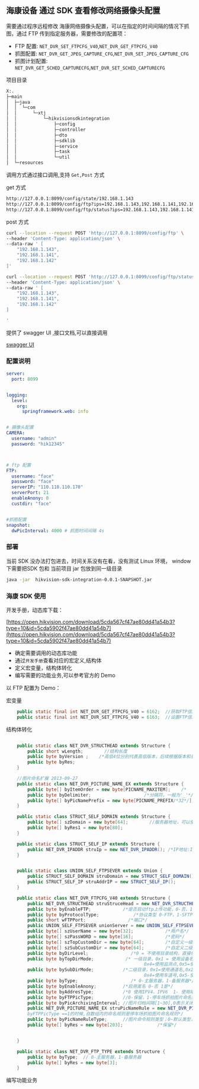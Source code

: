 
## 海康设备 通过 SDK 查看修改网络摄像头配置

需要通过程序远程修改 海康网络摄像头配置，可以在指定的时间间隔的情况下抓图，通过 FTP 传到指定服务器，需要修改的配置项：


+ FTP 配置: `NET_DVR_SET_FTPCFG_V40`,`NET_DVR_GET_FTPCFG_V40`
+ 抓图配置: `NET_DVR_GET_JPEG_CAPTURE_CFG`,`NET_DVR_SET_JPEG_CAPTURE_CFG`
+ 抓图计划配置: `NET_DVR_GET_SCHED_CAPTURECFG`,`NET_DVR_SET_SCHED_CAPTURECFG`

项目目录

```bash
X:.
├─main
│  ├─java
│  │  └─com
│  │      └─xtj
│  │          └─hikvisionsdkintegration
│  │              ├─config
│  │              ├─controller
│  │              ├─dto
│  │              ├─sdklib
│  │              ├─service
│  │              ├─task
│  │              └─util
│  └─resources

```

调用方式通过接口调用,支持 `Get,Post` 方式


get 方式
```bash
http://127.0.0.1:8099/config/state/192.168.1.143
http://127.0.0.1:8099/config/ftp?ips=192.168.1.143,192.168.1.141,192.168.1.142
http://127.0.0.1:8099/config/ftp/status?ips=192.168.1.143,192.168.1.141,192.168.1.142
```
post 方式
```bash
curl --location --request POST 'http://127.0.0.1:8099/config/ftp' \
--header 'Content-Type: application/json' \
--data-raw ' [
    "192.168.1.143",
    "192.168.1.141",
    "192.168.1.142"
]'
```

```bash
curl --location --request POST 'http://127.0.0.1:8099/config/ftp/status' \
--header 'Content-Type: application/json' \
--data-raw ' [
    "192.168.1.143",
    "192.168.1.141",
    "192.168.1.142"
]

'
```

提供了 swagger UI ,接口文档,可以直接调用

[swagger UI ](./file/20231012024029.png)


### 配置说明

```yaml
server:
  port: 8099


logging:
  level:
    org:
      springframework.web: info


# 摄像头配置
CAMERA:
  username: "admin"
  password: "hik12345"



# ftp 配置
FTP:
  username: "face"
  password: "face"
  serverIP: "110.110.110.170"
  serverPort: 21
  enableAnony: 0
  custdir: "face"


#抓图配置
snapshot:
  dwPicInterval: 4000 # 抓图时间间隔 4s

```



### 部署

当前 SDK 没办法打包进去，时间关系没有在看，没有测试 Linux 环境， window 下需要把SDK 包和 当前项目 jar 包放到同一级目录
```bash
java -jar  hikvision-sdk-integration-0.0.1-SNAPSHOT.jar
```

### 海康 SDK 使用

开发手册，动态库下载：


[https://open.hikvision.com/download/5cda567cf47ae80dd41a54b3?type=10&id=5cda5902f47ae80dd41a54b7](https://open.hikvision.com/download/5cda567cf47ae80dd41a54b3?type=10&id=5cda5902f47ae80dd41a54b7)

+ 确定需要调用的动态库功能
+ 通过`开发手册`查看对应的宏定义,结构体
+ 定义宏变量，结构体转化
+ 编写需要的功能业务,可以参考官方的 Demo 


以 FTP 配置为 Demo：

宏变量

```java
    public static final int NET_DVR_GET_FTPCFG_V40 = 6162;  //获取FTP信息
    public static final int NET_DVR_SET_FTPCFG_V40 = 6163;  //设置FTP信息
```

结构体转化

```java

    public static class NET_DVR_STRUCTHEAD extends Structure {
        public short wLength;        //结构长度
        public byte byVersion ;    /*高低4位分别代表高低版本，后续根据版本和长度进行扩展，不同的版本的长度进行限制*/
        public byte byRes;
    }

    //图片命名扩展 2013-09-27
    public static class NET_DVR_PICTURE_NAME_EX extends Structure {
        public byte[] byItemOrder = new byte[PICNAME_MAXITEM];    /*    桉数组定义文件命名的规则 */
        public byte byDelimiter;                    /*分隔符，一般为'_'*/
        public byte[] byPicNamePrefix = new byte[PICNAME_PREFIX/*32*/];  //图片名自定义前缀
    }

    public static class STRUCT_SELF_DOMAIN extends Structure {
        public byte[] szDomain = new byte[64];        //服务器地址，可以使IPv4 IPv6或是域名
        public byte[] byRes1 = new byte[80];
    }

    public static class STRUCT_SELF_IP extends Structure {
        public NET_DVR_IPADDR struIp = new NET_DVR_IPADDR(); /*IP地址:IPv4 IPv6地址, 144字节*/
    }


    public static class UNION_SELF_FTPSEVER extends Union {
        public STRUCT_SELF_DOMAIN struDomain = new STRUCT_SELF_DOMAIN();
        public STRUCT_SELF_IP struAddrIP = new STRUCT_SELF_IP();
    }

    public static class NET_DVR_FTPCFG_V40 extends Structure {
        public NET_DVR_STRUCTHEAD struStruceHead = new NET_DVR_STRUCTHEAD();
        public byte byEnableFTP;            /*是否启动ftp上传功能，0-否，1-是*/
        public byte byProtocolType;             /*协议类型 0-FTP，1-SFTP*/
        public short wFTPPort;                /*端口*/
        public UNION_SELF_FTPSEVER unionServer = new UNION_SELF_FTPSEVER();
        public byte[] szUserName = new byte[32];            /*用户名*/
        public byte[] szPassWORD = new byte[16];            /*密码*/
        public byte[] szTopCustomDir = new byte[64];        /*自定义一级目录*/
        public byte[] szSubCustomDir = new byte[64];        /*自定义二级目录*/
        public byte byDirLevel;                /*0 = 不使用目录结构，直接保存在根目录,    1 = 使用1级目录,2=使用2级目录*/
        public byte byTopDirMode;            /* 一级目录，0x1 = 使用设备名,0x2 = 使用设备号,0x3 = 使用设备ip地址，
                                                    0x4=使用监测点,0x5=使用时间(年月),0x6-使用自定义 ,0x7=违规类型,0x8=方向,0x9=地点*/
        public byte bySubDirMode;           /*二级目录，0x1=使用通道名,0x2=使用通道号 0x3=使用时间(年月日),
                                                    0x4=使用车道号,0x5-使用自定义, 0x6=违规类型,0x7=方向,0x8=地点,0x9 = 车位编号*/
        public byte byType;                    /* 0-主服务器，1-备服务器*/
        public byte byEnableAnony;          /*启用匿名 0-否 1是*/
        public byte byAddresType;           /*0 使用IPV4、IPV6  1- 使用域名*/
        public byte byFTPPicType;           //0-保留，1-停车场抓拍图片命名规则
        public byte byPicArchivingInterval; //图片归档间隔[1~30],0表示关闭
        public NET_DVR_PICTURE_NAME_EX struPicNameRule = new NET_DVR_PICTURE_NAME_EX();   /* 图片命名规则:
        byFTPPicType ==1的时候,自数组内的命名规则是停车场抓拍图片命名规则*/
        public byte byPicNameRuleType;      //图片命令规则类型；0~默认类型，1~图片前缀名定义(启用struPicNameRule中的byPicNamePrefix字段)
        public byte[] byRes = new byte[203];             /*保留*/


    }

    public static class NET_DVR_FTP_TYPE extends Structure {
        public byte byType;  // 0-主服务器，1-备服务器
        public byte[] byRes = new byte[3];
    }

```

编写功能业务











